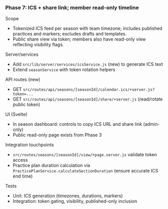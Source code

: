 ### Phase 7: ICS + share link; member read-only timeline

Scope
- Tokenized ICS feed per season with team timezone; includes published practices and markers; excludes drafts and templates.
- Public share view via token; members also have read-only view reflecting visibility flags.

Server/services
- Add `src/lib/server/services/icsService.js` (new) to generate ICS text
- Extend `seasonService` with token rotation helpers

API routes (new)
- GET `src/routes/api/seasons/[seasonId]/calendar.ics/+server.js?token=...`
- GET `src/routes/api/seasons/[seasonId]/share/+server.js` (read/rotate public token)

UI (Svelte)
- In season dashboard: controls to copy ICS URL and share link (admin-only)
- Public read-only page exists from Phase 3

Integration touchpoints
- `src/routes/seasons/[seasonId]/view/+page.server.js` validate token access
- Practice plan duration calculation via `PracticePlanService.calculateSectionDuration` (ensure accurate ICS end time)

Tests
- Unit: ICS generation (timezones, durations, markers)
- Integration: token gating, visibility, published-only inclusion

